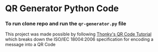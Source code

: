 # QR Generator Python Code

### To run clone repo and run the `qr-generator.py` file

This project was made possible by following [Thonky's QR Code Tutorial](https://www.thonky.com/qr-code-tutorial/) which breaks down the ISO/IEC 18004:2006 specification for encoding a message into a QR Code
